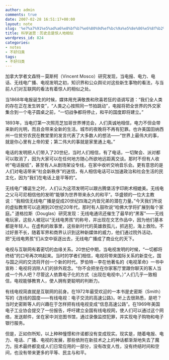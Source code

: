 ```yaml
---
author: admin
comments: true
date: 2007-02-28 16:51:17+00:00
layout: note
slug: '%e7%a7%91%e5%ad%a6%e8%bf%b7%e6%80%9d%ef%bc%9a%e5%8e%86%e5%8f%b2%e6%80%bb%e6%98%af%e6%83%8a%e4%ba%ba%e5%9c%b0%e7%9b%b8%e4%bc%bc'
title: 科学迷思：历史总是惊人地相似
wordpress_id: 824
categories:
- notes
- 不好归类
tags:
- 不好归类
---
```


加拿大学者文森特－莫斯柯（Vincent Mosco）研究发现，当电报、电力、电话、无线电广播、电视发明之初，知识界和公众舆论对这些新生事物的看法，与当前人们对互联网的看法有着惊人的相似之处。

当1868年电报诞生的时候，媒体用充满敬畏和欣喜若狂的语调写道：“我们全人类的存在正在发生转变”，“人类之心按照同一节拍跳动”，电报将把全世界的外交家集合到一个电子圆桌之前，“一切战争都将停止，和平的国度即将建立。”

1893年，当电灯第一次照亮芝加哥世界博览会，人们真诚地相信，电力不但会带来新的光明，而且会带来全新的生活。城市的夜晚将不再有犯罪。也许美国田纳西州一位贫穷农民在教堂里的发言代表了大多数人的想法――“世界上最伟大的事，就是你心里有上帝的爱；第二伟大的事就是家里通上电。”

电话的发明把人们带入了20世纪，当时人们相信，有了电话，一切聚会、派对都可以取消了，因为大家可以在任何地方随心所欲地远距离交谈。那时不但有人收听“电话报纸”，甚至有人从剧场架设专线，在家中收听交响音乐会。更有意思的是人们对电话带来“社会新秩序”的迷信，有人相信电话可以加速政治和社会生活的民主化，因为“我们在电话上是平等的”。

无线电广播诞生之时，人们认为这项发明可以跟古腾堡活字印刷术相媲美。无线电之父马可尼相信他的发明“能够为世界带来永久的和平”。华盛顿的一位大主教说：“我相信无线电广播是促成20世纪四海之内皆兄弟的潜在力量。”今天我们所说的虚拟教育可以追溯到20世纪20年代，那时有人鼓吹说“哈佛大学将扩展到每个家庭。” 道格拉斯（Douglas）研究发现：无线电通讯还催生了最早的“黑客”――无线电玩家，这些人被冠以“无线电男孩”的称号，并出现在文艺作品中，因为他们基本都是年轻人。在虚构的故事里，这些新时代的英雄救孤儿，抓逃犯，海上救险。不过好景不长，随着军界和商界认识到这种新媒体的威力，他们通过院外活动，把“无线电男孩”们从空中驱逐出去，无线电广播成了商业化的天下。

电视与互联网有着密切的血缘关系。20世纪中期，当电视发明的时候，“一切都将终结”的口号再次响起来。当时的学者们相信，电视将带来国际关系的新变化，国与国之间的交流将开创一个新的时代。罗伯特－李在他著名的《电视革命》一书中宣称：电视将消除人们的排外观念。“你不会把坐在你家客厅里跟你聊天的客人当成一个外人吧？尽管这人依靠电子化的方式（出现在电视中。）”人们几乎一致相信，电视能够教育人，使人拥有更聪明的判断力。

有线电视简直就是互联网的前身。在1972年最受欢迎的一本书是史密斯（Smith）写的《连线的国度――有线电视：电子交流的高速公路》。听上去很熟悉，是吧？当时史密斯等人的兴趣在于怎样把有线电视变成“信息高速公路”。在1969年美国电子工业协会提交了一份报告，呼吁建立全国有线电视网，使人们可以通过这个网络，发送邮件，坐在家中浏览图书馆，通过录像监控犯罪，并实现电子购物和电子银行服务。

但是，正如你所知，以上种种憧憬和许诺都没有变成现实。现实是，随着电报、电力、电话、广播、电视的发展，那些依附在新技术之上的神话都渐渐地失去了魔力。技术最终都变成人们日常应用的一部分，没有改变人性，没有终结时间和空间，也没有带来更多的平等、民主与和平。

